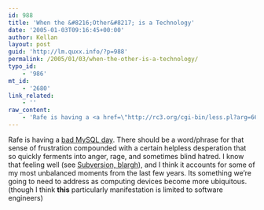 ```yaml
---
id: 988
title: 'When the &#8216;Other&#8217; is a Technology'
date: '2005-01-03T09:16:45+00:00'
author: Kellan
layout: post
guid: 'http://lm.quxx.info/?p=988'
permalink: /2005/01/03/when-the-other-is-a-technology/
typo_id:
    - '986'
mt_id:
    - '2680'
link_related:
    - ''
raw_content:
    - 'Rafe is having a <a href=\"http://rc3.org/cgi-bin/less.pl?arg=6685\">bad MySQL day</a>.  There should be a word/phrase for that sense of frustration compounded with a certain helpless desperation that so quickly ferments into anger, rage, and sometimes blind hatred.  I know that feeling well (see <a href=\"http://laughingmeme.org/archives/002277.html#002277\">Subversion, blargh</a>), and I think it accounts for some of my most unbalanced moments from the last few years.  Its something we\''re going to need to address as computing devices become more ubiquitous. (though I think <b>this</b> particularly manifestation is limited to software engineers)'
---
```


Rafe is having a [bad MySQL day](http://rc3.org/cgi-bin/less.pl?arg=6685). There should be a word/phrase for that sense of frustration compounded with a certain helpless desperation that so quickly ferments into anger, rage, and sometimes blind hatred. I know that feeling well (see [Subversion, blargh](http://laughingmeme.org/archives/002277.html#002277)), and I think it accounts for some of my most unbalanced moments from the last few years. Its something we’re going to need to address as computing devices become more ubiquitous. (though I think **this** particularly manifestation is limited to software engineers)